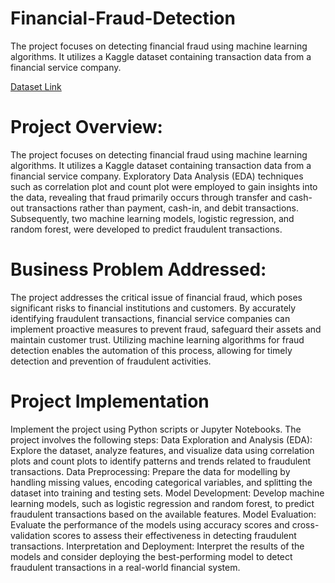 # Financial-Fraud-Detection
The project focuses on detecting financial fraud using machine learning algorithms. It utilizes a Kaggle dataset containing transaction data from a financial service company. 

[Dataset Link](https://www.kaggle.com/datasets/sriharshaeedala/financial-fraud-detection-dataset)

# Project Overview:
The project focuses on detecting financial fraud using machine learning algorithms. It utilizes a Kaggle dataset containing transaction data from a financial service company. Exploratory Data Analysis (EDA) techniques such as correlation plot and count plot were employed to gain insights into the data, revealing that fraud primarily occurs through transfer and cash-out transactions rather than payment, cash-in, and debit transactions. Subsequently, two machine learning models, logistic regression, and random forest, were developed to predict fraudulent transactions.

# Business Problem Addressed:
The project addresses the critical issue of financial fraud, which poses significant risks to financial institutions and customers. By accurately identifying fraudulent transactions, financial service companies can implement proactive measures to prevent fraud, safeguard their assets and maintain customer trust. Utilizing machine learning algorithms for fraud detection enables the automation of this process, allowing for timely detection and prevention of fraudulent activities.

# Project Implementation
Implement the project using Python scripts or Jupyter Notebooks.
The project involves the following steps:
Data Exploration and Analysis (EDA): Explore the dataset, analyze features, and visualize data using correlation plots and count plots to identify patterns and trends related to fraudulent transactions.
Data Preprocessing: Prepare the data for modelling by handling missing values, encoding categorical variables, and splitting the dataset into training and testing sets.
Model Development: Develop machine learning models, such as logistic regression and random forest, to predict fraudulent transactions based on the available features.
Model Evaluation: Evaluate the performance of the models using accuracy scores and cross-validation scores to assess their effectiveness in detecting fraudulent transactions.
Interpretation and Deployment: Interpret the results of the models and consider deploying the best-performing model to detect fraudulent transactions in a real-world financial system.

